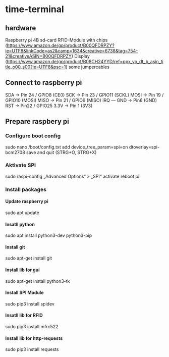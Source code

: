 # time-terminal

## hardware

Raspberry pi 4B
sd-card
RFID-Module with chips (https://www.amazon.de/gp/product/B00QFDRPZY?ie=UTF8&linkCode=as2&camp=1634&creative=6738&tag=754-21&creativeASIN=B00QFDRPZY)
Display (https://www.amazon.de/gp/product/B08CH24YYD/ref=ppx_yo_dt_b_asin_title_o00_s00?ie=UTF8&psc=1)
some jumpercables

## Connect to raspberry pi

SDA -> Pin 24 / GPIO8 (CE0)
SCK -> Pin 23 / GPIO11 (SCKL)
MOSI -> Pin 19 / GPIO10 (MOSI)
MISO -> Pin 21 / GPIO9 (MISO)
IRQ —
GND -> Pin6 (GND)
RST -> Pin22 / GPIO25
3.3V -> Pin 1 (3V3)

## Prepare raspbery pi

### Configure boot config

sudo nano /boot/config.txt
add
device_tree_param=spi=on
dtoverlay=spi-bcm2708
save and quit (STRG+O, STRG+X)

### Aktivate SPI

sudo raspi-config
„Advanced Options“ > „SPI“ activate
reboot pi

### Install packages

#### Update raspberry pi

sudo apt update

#### Insatll python

sudo apt install python3-dev python3-pip

#### Install git

sudo apt-get install git

#### Install lib for gui

sudo apt-get install python3-tk

#### Install SPI Module

sudo pip3 install spidev

#### Insatll lib for RFID

sudo pip3 install mfrc522

#### Install lib for http-requests

sudo pip3 install requests
